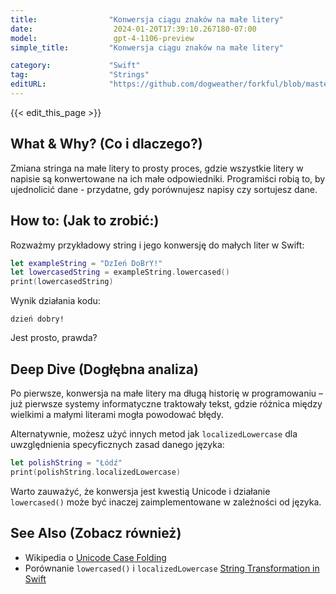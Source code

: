 ```yaml
---
title:                "Konwersja ciągu znaków na małe litery"
date:                  2024-01-20T17:39:10.267180-07:00
model:                 gpt-4-1106-preview
simple_title:         "Konwersja ciągu znaków na małe litery"

category:             "Swift"
tag:                  "Strings"
editURL:              "https://github.com/dogweather/forkful/blob/master/content/pl/swift/converting-a-string-to-lower-case.md"
---
```


{{< edit_this_page >}}

## What & Why? (Co i dlaczego?)
Zmiana stringa na małe litery to prosty proces, gdzie wszystkie litery w napisie są konwertowane na ich małe odpowiedniki. Programiści robią to, by ujednolicić dane - przydatne, gdy porównujesz napisy czy sortujesz dane.

## How to: (Jak to zrobić:)
Rozważmy przykładowy string i jego konwersję do małych liter w Swift:

```Swift
let exampleString = "DzIeń DoBrY!"
let lowercasedString = exampleString.lowercased()
print(lowercasedString)
```

Wynik działania kodu:

```
dzień dobry!
```

Jest prosto, prawda?

## Deep Dive (Dogłębna analiza)
Po pierwsze, konwersja na małe litery ma długą historię w programowaniu – już pierwsze systemy informatyczne traktowały tekst, gdzie różnica między wielkimi a małymi literami mogła powodować błędy.

Alternatywnie, możesz użyć innych metod jak `localizedLowercase` dla uwzględnienia specyficznych zasad danego języka:

```Swift
let polishString = "Łódź"
print(polishString.localizedLowercase)
```

Warto zauważyć, że konwersja jest kwestią Unicode i działanie `lowercased()` może być inaczej zaimplementowane w zależności od języka.

## See Also (Zobacz również)
- Wikipedia o [Unicode Case Folding](https://en.wikipedia.org/wiki/Unicode_equivalence#Case_folding)
- Porównanie `lowercased()` i `localizedLowercase` [String Transformation in Swift](https://www.hackingwithswift.com/articles/141/8-powerful-swift-string-functions)
